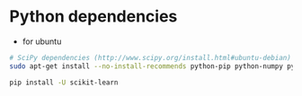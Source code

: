 # Python dependencies
* for ubuntu
```bash
# SciPy dependencies (http://www.scipy.org/install.html#ubuntu-debian)
sudo apt-get install --no-install-recommends python-pip python-numpy python-scipy python-matplotlib ipython ipython-notebook python-pandas python-sympy python-nose

pip install -U scikit-learn
```
